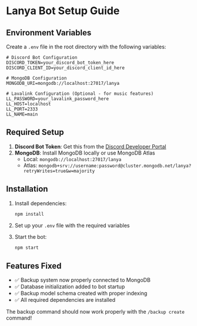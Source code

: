 # Lanya Bot Setup Guide

## Environment Variables

Create a `.env` file in the root directory with the following variables:

```env
# Discord Bot Configuration
DISCORD_TOKEN=your_discord_bot_token_here
DISCORD_CLIENT_ID=your_discord_client_id_here

# MongoDB Configuration
MONGODB_URI=mongodb://localhost:27017/lanya

# Lavalink Configuration (Optional - for music features)
LL_PASSWORD=your_lavalink_password_here
LL_HOST=localhost
LL_PORT=2333
LL_NAME=main
```

## Required Setup

1. **Discord Bot Token**: Get this from the [Discord Developer Portal](https://discord.com/developers/applications)
2. **MongoDB**: Install MongoDB locally or use MongoDB Atlas
   - Local: `mongodb://localhost:27017/lanya`
   - Atlas: `mongodb+srv://username:password@cluster.mongodb.net/lanya?retryWrites=true&w=majority`

## Installation

1. Install dependencies:
   ```bash
   npm install
   ```

2. Set up your `.env` file with the required variables

3. Start the bot:
   ```bash
   npm start
   ```

## Features Fixed

- ✅ Backup system now properly connected to MongoDB
- ✅ Database initialization added to bot startup
- ✅ Backup model schema created with proper indexing
- ✅ All required dependencies are installed

The backup command should now work properly with the `/backup create` command! 